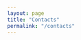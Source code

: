 ```yaml
---
layout: page
title: "Contacts"
permalink: "/contacts"
---
```


<!-- - Email: tobiam AT mit DOT edu.
- Office: [MIT Stata Center](https://whereis.mit.edu/?go=32), [room 32-380](https://groups.csail.mit.edu/locomotion/directions.html). -->
